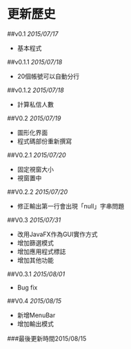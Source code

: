 # 更新歷史
##v0.1
*2015/07/17*
* 基本程式

##v0.1.1
*2015/07/18*
* 20個帳號可以自動分行

##v0.1.2
*2015/07/18*
* 計算私信人數

##V0.2
*2015/07/19*
* 圖形化界面
* 程式碼部份重新撰寫

##V0.2.1
*2015/07/20*
 *  固定視窗大小
 *  視窗置中
 
##V0.2.2
*2015/07/20*
* 修正輸出第一行會出現「null」字串問題 

##V0.3
*2015/07/31*
* 改用JavaFX作為GUI實作方式
* 增加篩選模式
* 增加應用程式標誌
* 增加其他功能

##V0.3.1
*2015/08/01*
* Bug fix

##V0.4
*2015/08/15*
* 新增MenuBar
* 增加輸出模式

###最後更新時間2015/08/15
